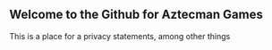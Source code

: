 ## Welcome to the Github for Aztecman Games

This is a place for a privacy statements, among other things
